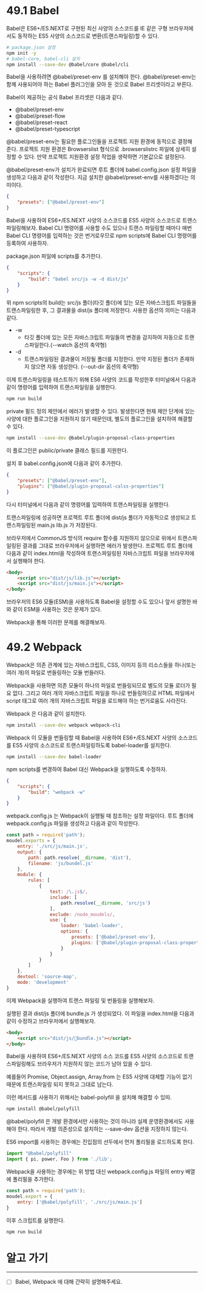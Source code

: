 # 49.1 Babel

Babel은 ES6+/ES.NEXT로 구현된 최신 사양의 소스코드를 IE 같은 구형 브라우저에서도 동작하는 ES5 사양의 소스코드로 변환(트랜스파일링)할 수 있다.

```bash
# package.json 설정
npm init -y
# babel-core, babel-cli 설치
npm install --save-dev @babel/core @babel/cli
```

Babel을 사용하려면 @babel/preset-env 를 설치해야 한다.
@babel/preset-env는 함께 사용되어야 하는 Babel 플러그인을 모아 둔 것으로 Babel 프리셋이라고 부른다.

Babel이 제공하는 공식 Babel 프리셋은 다음과 같다.
- @babel/preset-env
- @babel/preset-flow
- @babel/preset-react
- @babel/preset-typescript

@babel/preset-env는 필요한 플로그인들을 프로젝트 지원 환경에 동적으로 결정해 준다.
프로젝트 지원 환경은 Browserslist 형식으로 .browserslistrc 파일에 상세히 설정할 수 있다.
만약 프로젝트 지원환경 설정 작업을 생략하면 기본값으로 설정된다.

@babel/preset-env가 설치가 완료되면 루트 폴더에 babel.config.json 설정 파일을 생성하고 다음과 같이 작성한다.
지금 설치한 @babel/preset-env를 사용하겠다는 의미이다.

```json
{
	"presets": ["@babel/preset-env"]
}
```

Babel을 사용하여 ES6+/ES.NEXT 사양의 소스코드를 ES5 사양의 소스코드로 트랜스파일링해보자.
Babel CLI 명령어를 사용할 수도 있으나 트랜스 파일링할 때마다 매번 Babel CLI 명령어를 입력하는 것은 번거로우므로 npm scripts에 Babel CLI 명령어를 등록하여 사용하자.

package.json 파일에 scripts를 추가한다.

```json
{
	"scripts": {
		"build": "babel src/js -w -d dist/js"
	}
}
```

위 npm scripts의 build는 src/js 폴더(타깃 폴더)에 있는 모든 자바스크립트 파일들을 트랜스파일링한 후, 그 결과물을 dist/js 폴더에 저장한다. 사용한 옵션의 의미는 다음과 같다.

- -w
    - 타깃 폴더에 있는 모든 자바스크립트 파일들의 변경을 감지하여 자동으로 트랜스파일한다.(--watch 옵션의 축약형)
- -d
    - 트랜스파일링된 결과물이 저장될 폴더를 지정한다. 만약 지정된 폴더가 존재하지 않으면 자동 생성한다. (--out-dir 옵션의 축약형)

이제 트랜스파일링을 테스트하기 위해 ES6 사양의 코드를 작성한후 터미널에서 다음과 같이 명령어를 입력하여 트랜스파일링을 실행한다.

```bash
npm run build
```

private 필드 정의 제안에서 에러가 발생할 수 있다.
발생한다면 현재 제안 단계에 있는 사양에 대한 플로그인을 지원하지 않기 때문인데, 별도의 플로그인을 설치하여 해결할 수 있다.

```bash
npm install --save-dev @babel/plugin-proposal-class-properties
```

이 플로그인은 public/private 클래스 필드를 지원한다.

설치 후 babel.config.json에 다음과 같이 추가한다.

```json
{
	"presets": ["@babel/preset-env"],
	"plugins": ["@babel/plugin-proposal-calss-properties"]
}
```

다시 터미널에서 다음과 같이 명령어를 입력하여 트랜스파일링을 실행한다.

트랜스파일링에 성공하면 프로젝트 루트 폴더에 dist/js 폴더가 자동적으로 생성되고 트랜스파일링된 main.js lib.js 가 저장된다.

브라우저에서 CommonJS 방식의 require 함수를 지원하지 않으므로 위에서 트랜스파일링된 결과를 그대로 브라우저에서 실행하면 에러가 발생한다.
프로젝트 루트 폴더에 다음과 같이 index.html을 작성하여 트랜스파일링된 자바스크립트 파일을 브라우저에서 실행해야 한다.

```html
<body>
	<script src="dist/js/lib.js"></script>
	<script src="dist/js/main.js"></script>
</body>
```

브라우저의 ES6 모듈(ESM)을 사용하도록 Babel을 설정할 수도 있으나 앞서 설명한 바와 같이 ESM을 사용하는 것은 문제가 있다.

Webpack을 통해 이러한 문제를 해결해보자.

# 49.2 Webpack

Webpack은 의존 관계에 있는 자바스크립트, CSS, 이미지 등의 리소스들을 하나(또는 여러 개)의 파일로 번들링하는 모듈 번들러다.

Webpack을 사용하면 의존 모듈이 하나의 파일로 번들링되므로 별도의 모듈 로더가 필요 없다.
그리고 여러 개의 자바스크립트 파일을 하나로 번들링하므로 HTML 파일에서 script 태그로 여러 개의 자바스크립트 파일을 로드해야 하는 번거로움도 사라진다.

Webpack 은 다음과 같이 설치한다.

```bash
npm install --save-dev webpack webpack-cli
```

Webpack 이 모듈을 번들링할 때 Babel을 사용하여 ES6+/ES.NEXT 사양의 소스코드를 ES5 사양의 소스코드로 트랜스파일링하도록 babel-loader를 설치한다.

```bash
npm install --save-dev babel-loader
```

npm scripts를 변경하여 Babel 대신 Webpack을 실행하도록 수정하자.

```json
{
	"scripts": {
		"build": "webpack -w"
	}
}
```

webpack.config.js 는 Webpack이 실행될 때 참조하는 설정 파일이다.
루트 폴더에 webpack.config.js 파일을 생성하고 다음과 같이 작성한다.

```js
const path = require('path');
moudel.exports = {
	entry: './src/js/main.js',
	output: {
		path: path.resolve(__dirname, 'dist'),
		filename: 'js/bundel.js'
	},
	module: {
		rules: [
			{
				test: /\.js$/,
				include: [
					path.resolve(__dirname, 'src/js')
				],
				exclude: /node_moudels/,
				use: {
					loader: 'babel-loader',
					options: {
						presets: ['@babel/preset-env'],
						plugins: ['@babel/plugin-proposal-class-properties']
					}
				}
			}
		]
	},
	devtool: 'source-map',
	mode: 'development'
}
```

이제 Webpack을 실행하여 트랜스 파일링 및 번들링을 실행해보자.

실행된 결과 dist/js 폴더에 bundle.js 가 생성되었다.
이 파일을 index.html을 다음과 같이 수정하고 브라우저에서 실행해보자.

```html
<body>
	<script src="dist/js/bundle.js"></script>
</body>
```


Babel을 사용하여 ES6+/ES.NEXT 사양의 소스 코드를 ES5 사양의 소스코드로 트랜스파일링해도 브라우저가 지원하지 않는 코드가 남아 있을 수 있다.

예를들어 Promise, Object.assign, Array.from 는 ES5 사양에 대체할 기능이 없기 때문에 트랜스파일링 되지 못하고 그대로 남는다.

이런 메서드를 사용하기 위해서는 babel-polyfill 을 설치해 해결할 수 있따.

```bash
npm install @babel/polyfill
```

@babel/polyfill 은 개발 환경에서만 사용하는 것이 아니라 실제 운영환경에서도 사용해야 한다.
따라서 개발 의존성으로 설치하는 --save-dev 옵션을 지정하지 않는다.

ES6 import를 사용하는 경우에는 진입점의 선두에서 먼저 폴리필을 로드하도록 한다.

```js
import "@babel/polyfill"
import { pi, power, Foo } from './lib';
```

Webpack을 사용하는 경우에는 위 방법 대신 webpack.config.js 파일의 entry 배열에 폴리필을 추가한다.

```js
const path = require('path');
moudel.export = {
	entry: ['@babel/polyfill', './src/js/main.js']
}
```

이후 스크립트를 실행한다.

```bash
npm run build
```

# 알고 가기
---
- [ ] Babel, Webpack 에 대해 간략히 설명해주세요.
